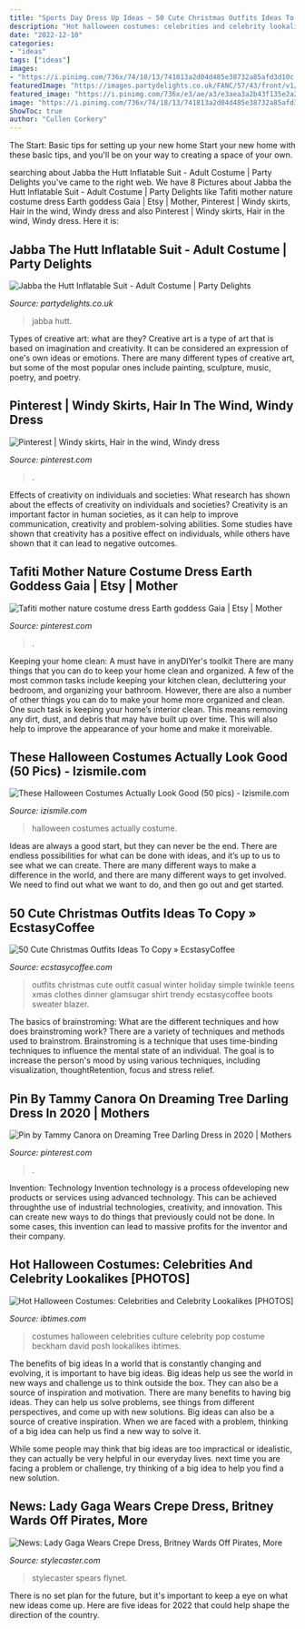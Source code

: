 ```yaml
---
title: "Sports Day Dress Up Ideas ~ 50 Cute Christmas Outfits Ideas To Copy » Ecstasycoffee"
description: "Hot halloween costumes: celebrities and celebrity lookalikes [photos]"
date: "2022-12-10"
categories:
- "ideas"
tags: ["ideas"]
images:
- "https://i.pinimg.com/736x/74/18/13/741813a2d04d485e38732a85afd3d10c.jpg"
featuredImage: "https://images.partydelights.co.uk/FANC/57/43/front/v1/flxm/3.jpg"
featured_image: "https://i.pinimg.com/736x/e3/ae/a3/e3aea3a2b43f135e2a2260d0e2f52d11.jpg"
image: "https://i.pinimg.com/736x/74/18/13/741813a2d04d485e38732a85afd3d10c.jpg"
ShowToc: true
author: "Cullen Corkery"
---
```



The Start: Basic tips for setting up your new home
Start your new home with these basic tips, and you'll be on your way to creating a space of your own.

	

		
searching about Jabba the Hutt Inflatable Suit - Adult Costume | Party Delights you've came to the right web. We have 8 Pictures about Jabba the Hutt Inflatable Suit - Adult Costume | Party Delights like Tafiti mother nature costume dress Earth goddess Gaia | Etsy | Mother, Pinterest | Windy skirts, Hair in the wind, Windy dress and also Pinterest | Windy skirts, Hair in the wind, Windy dress. Here it is:
		
    
## Jabba The Hutt Inflatable Suit - Adult Costume | Party Delights

<img loading=lazy src="https://images.partydelights.co.uk/FANC/57/43/front/v1/flxm/3.jpg" onerror="this.onerror=null;this.src='https://tse4.mm.bing.net/th?id=OIP.KHBLHygrykPET8WG4aCaHQHaJ3&amp;pid=15.1';" alt="Jabba the Hutt Inflatable Suit - Adult Costume | Party Delights">

_Source: partydelights.co.uk_

>jabba hutt. 

	

Types of creative art: what are they?
Creative art is a type of art that is based on imagination and creativity. It can be considered an expression of one's own ideas or emotions. There are many different types of creative art, but some of the most popular ones include painting, sculpture, music, poetry, and poetry.

    
## Pinterest | Windy Skirts, Hair In The Wind, Windy Dress

<img loading=lazy src="https://i.pinimg.com/736x/6a/10/57/6a1057ac5e35e036c3687c0afda80727.jpg" onerror="this.onerror=null;this.src='https://tse3.mm.bing.net/th?id=OIP.UZ8FrZ8PTo8hnX5D3YD3eAHaKt&amp;pid=15.1';" alt="Pinterest | Windy skirts, Hair in the wind, Windy dress">

_Source: pinterest.com_

>. 

	

Effects of creativity on individuals and societies: What research has shown about the effects of creativity on individuals and societies?
Creativity is an important factor in human societies, as it can help to improve communication, creativity and problem-solving abilities. Some studies have shown that creativity has a positive effect on individuals, while others have shown that it can lead to negative outcomes.

    
## Tafiti Mother Nature Costume Dress Earth Goddess Gaia | Etsy | Mother

<img loading=lazy src="https://i.pinimg.com/736x/74/18/13/741813a2d04d485e38732a85afd3d10c.jpg" onerror="this.onerror=null;this.src='https://tse2.mm.bing.net/th?id=OIP.nKWi7vm_YpYoDeAYz0EBsgHaJ4&amp;pid=15.1';" alt="Tafiti mother nature costume dress Earth goddess Gaia | Etsy | Mother">

_Source: pinterest.com_

>. 

	

Keeping your home clean: A must have in anyDIYer's toolkit
There are many things that you can do to keep your home clean and organized. A few of the most common tasks include keeping your kitchen clean, decluttering your bedroom, and organizing your bathroom. However, there are also a number of other things you can do to make your home more organized and clean. One such task is keeping your home’s interior clean. This means removing any dirt, dust, and debris that may have built up over time. This will also help to improve the appearance of your home and make it moreivable.

    
## These Halloween Costumes Actually Look Good (50 Pics) - Izismile.com

<img loading=lazy src="https://img.izismile.com/img/img12/20191024/640/these_halloween_costumes_actually_look_good_640_high_12.jpg" onerror="this.onerror=null;this.src='https://tse2.mm.bing.net/th?id=OIP.ULoDwwXZ7zMJolzkS8gO5gHaMc&amp;pid=15.1';" alt="These Halloween Costumes Actually Look Good (50 pics) - Izismile.com">

_Source: izismile.com_

>halloween costumes actually costume. 

	

Ideas are always a good start, but they can never be the end. There are endless possibilities for what can be done with ideas, and it’s up to us to see what we can create. There are many different ways to make a difference in the world, and there are many different ways to get involved. We need to find out what we want to do, and then go out and get started.

    
## 50 Cute Christmas Outfits Ideas To Copy » EcstasyCoffee

<img loading=lazy src="https://i1.wp.com/www.ecstasycoffee.com/wp-content/uploads/2016/10/Cute-Christmas-outfits-5.jpg?resize=467%2C700" onerror="this.onerror=null;this.src='https://tse4.mm.bing.net/th?id=OIP.5UUlrQWTJHXcDGPUiyKnkAHaLG&amp;pid=15.1';" alt="50 Cute Christmas Outfits Ideas To Copy » EcstasyCoffee">

_Source: ecstasycoffee.com_

>outfits christmas cute outfit casual winter holiday simple twinkle teens xmas clothes dinner glamsugar shirt trendy ecstasycoffee boots sweater blazer. 

	

The basics of brainstroming: What are the different techniques and how does brainstroming work?
There are a variety of techniques and methods used to brainstrom. Brainstroming is a technique that uses time-binding techniques to influence the mental state of an individual. The goal is to increase the person's mood by using various techniques, including visualization, thoughtRetention, focus and stress relief.

    
## Pin By Tammy Canora On Dreaming Tree Darling Dress In 2020 | Mothers

<img loading=lazy src="https://i.pinimg.com/736x/e3/ae/a3/e3aea3a2b43f135e2a2260d0e2f52d11.jpg" onerror="this.onerror=null;this.src='https://tse3.mm.bing.net/th?id=OIP.9g_SxSbEYC0iRgnto5pVNwHaPO&amp;pid=15.1';" alt="Pin by Tammy Canora on Dreaming Tree Darling Dress in 2020 | Mothers">

_Source: pinterest.com_

>. 

	

Invention: Technology
Invention technology is a process ofdeveloping new products or services using advanced technology. This can be achieved throughthe use of industrial technologies, creativity, and innovation. This can create new ways to do things that previously could not be done. In some cases, this invention can lead to massive profits for the inventor and their company.

    
## Hot Halloween Costumes: Celebrities And Celebrity Lookalikes [PHOTOS]

<img loading=lazy src="https://s1.ibtimes.com/sites/www.ibtimes.com/files/styles/full/public/2011/10/22/177630-halloween-costumes.jpg" onerror="this.onerror=null;this.src='https://tse4.mm.bing.net/th?id=OIP.1h-Av5ldkr0wDgH1aSMfkgHaM_&amp;pid=15.1';" alt="Hot Halloween Costumes: Celebrities and Celebrity Lookalikes [PHOTOS]">

_Source: ibtimes.com_

>costumes halloween celebrities culture celebrity pop costume beckham david posh lookalikes ibtimes. 

	

The benefits of big ideas
In a world that is constantly changing and evolving, it is important to have big ideas. Big ideas help us see the world in new ways and challenge us to think outside the box. They can also be a source of inspiration and motivation.
There are many benefits to having big ideas. They can help us solve problems, see things from different perspectives, and come up with new solutions. Big ideas can also be a source of creative inspiration. When we are faced with a problem, thinking of a big idea can help us find a new way to solve it.

While some people may think that big ideas are too impractical or idealistic, they can actually be very helpful in our everyday lives. next time you are facing a problem or challenge, try thinking of a big idea to help you find a new solution.

    
## News: Lady Gaga Wears Crepe Dress, Britney Wards Off Pirates, More

<img loading=lazy src="https://stylecaster.com/wp-content/uploads/2013/10/lady-gaga-crepe-dress.jpg?resize=498" onerror="this.onerror=null;this.src='https://tse2.mm.bing.net/th?id=OIP.wYqJLc6RAXtqL7ovxFzQcAHaJ9&amp;pid=15.1';" alt="News: Lady Gaga Wears Crepe Dress, Britney Wards Off Pirates, More">

_Source: stylecaster.com_

>stylecaster spears flynet. 

	

There is no set plan for the future, but it's important to keep a eye on what new ideas come up. Here are five ideas for 2022 that could help shape the direction of the country.


